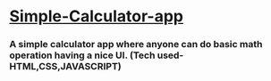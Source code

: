 # [Simple-Calculator-app](https://boring-banach-a80803.netlify.app/)


### A simple calculator app where anyone can do basic math operation having a nice UI. (Tech used- HTML,CSS,JAVASCRIPT)
